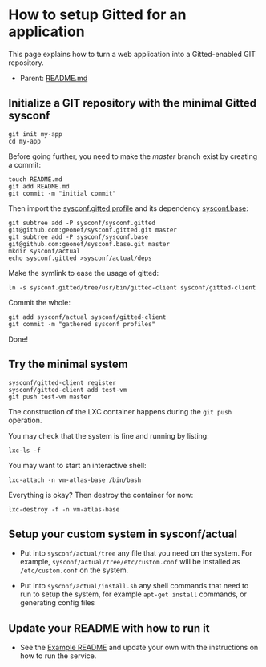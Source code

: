 # How to setup Gitted for an application

This page explains how to turn a web application into a Gitted-enabled
GIT repository.

* Parent: [README.md](../README.md)


## Initialize a GIT repository with the minimal Gitted sysconf

```
git init my-app
cd my-app
```

Before going further, you need to make the *master* branch exist by
creating a commit:
```
touch README.md
git add README.md
git commit -m "initial commit"
```

Then import the
[sysconf.gitted profile](https://github.com/geonef/sysconf.gitted) and
its dependency [sysconf.base](https://github.com/geonef/sysconf.base):

```
git subtree add -P sysconf/sysconf.gitted git@github.com:geonef/sysconf.gitted.git master
git subtree add -P sysconf/sysconf.base git@github.com:geonef/sysconf.base.git master
mkdir sysconf/actual
echo sysconf.gitted >sysconf/actual/deps
```

Make the symlink to ease the usage of gitted:
```
ln -s sysconf.gitted/tree/usr/bin/gitted-client sysconf/gitted-client
```

Commit the whole:
```
git add sysconf/actual sysconf/gitted-client
git commit -m "gathered sysconf profiles"
```
Done!


## Try the minimal system

```
sysconf/gitted-client register
sysconf/gitted-client add test-vm
git push test-vm master
```

The construction of the LXC container happens during the ```git
push``` operation.

You may check that the system is fine and running by listing:
```
lxc-ls -f
```

You may want to start an interactive shell:
```
lxc-attach -n vm-atlas-base /bin/bash
```

Everything is okay? Then destroy the container for now:
```
lxc-destroy -f -n vm-atlas-base
```

## Setup your custom system in sysconf/actual

* Put into ```sysconf/actual/tree``` any file that you need on
  the system. For example,
  ```sysconf/actual/tree/etc/custom.conf``` will be installed
  as ```/etc/custom.conf``` on the system.
  
* Put into ```sysconf/actual/install.sh``` any shell commands
  that need to run to setup the system, for example ```apt-get
  install``` commands, or generating config files

## Update your README with how to run it

* See the [Example README](example-of-readme.md) and update your own
  with the instructions on how to run the service.
